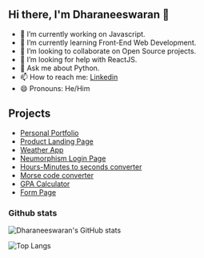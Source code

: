 ## Hi there, I'm Dharaneeswaran 👋

<!--
**DharaneeswaranR/DharaneeswaranR** is a ✨ _special_ ✨ repository because its `README.md` (this file) appears on your GitHub profile.

Here are some ideas to get you started:
-->
- 🔭 I’m currently working on Javascript.
- 🌱 I’m currently learning Front-End Web Development.
- 👯 I’m looking to collaborate on Open Source projects.
- 🤔 I’m looking for help with ReactJS.
- 💬 Ask me about Python.
- 📫 How to reach me: [Linkedin](https://www.linkedin.com/in/dharaneeswaranr/)
- 😄 Pronouns: He/Him  

## Projects

- [Personal Portfolio](https://dharaneeswaranr.github.io/)
- [Product Landing Page](https://dharaneeswaranr.github.io/Product-Landing-Page/)
- [Weather App](https://github.com/DharaneeswaranR/Weather-script)
- [Neumorphism Login Page](https://dharaneeswaranr.github.io/Neumorphism-Login-Page/)
- [Hours-Minutes to seconds converter](https://github.com/DharaneeswaranR/Tkinter-Python-GUI)
- [Morse code converter](https://github.com/DharaneeswaranR/Morse-Code-Converter)
- [GPA Calculator](https://github.com/DharaneeswaranR/CGPA-Calculator)
- [Form Page](https://dharaneeswaranr.github.io/Form-page/)

### Github stats

![Dharaneeswaran's GitHub stats](https://github-readme-stats.vercel.app/api?username=DharaneeswaranR&theme=radical&show_icons=true)

![Top Langs](https://github-readme-stats.vercel.app/api/top-langs/?username=DharaneeswaranR&layout=compact)
